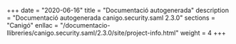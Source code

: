 +++
date        = "2020-06-16"
title       = "Documentació autogenerada"
description = "Documentació autogenerada canigo.security.saml 2.3.0"
sections    = "Canigó"
enllac		= "/documentacio-llibreries/canigo.security.saml/2.3.0/site/project-info.html"
weight      = 4
+++
